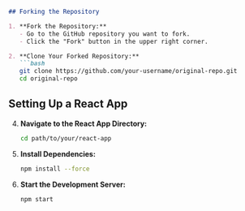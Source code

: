 
```markdown
## Forking the Repository

1. **Fork the Repository:**
   - Go to the GitHub repository you want to fork.
   - Click the "Fork" button in the upper right corner.

2. **Clone Your Forked Repository:**
   ```bash
   git clone https://github.com/your-username/original-repo.git
   cd original-repo
   ```

## Setting Up a React App


4. **Navigate to the React App Directory:**
   ```bash
   cd path/to/your/react-app
   ```

5. **Install Dependencies:**
   ```bash
   npm install --force
   ```

6. **Start the Development Server:**
   ```bash
   npm start
   ```



